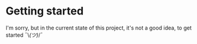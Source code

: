 # Getting started

I'm sorry, but in the current state of this project, it's not a good idea, to get started ¯\\_(ツ)_/¯